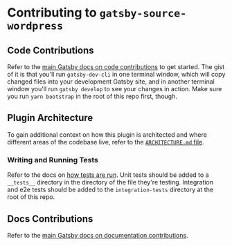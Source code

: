# Contributing to `gatsby-source-wordpress`

## Code Contributions

Refer to the [main Gatsby docs on code contributions](https://www.gatsbyjs.com/contributing/setting-up-your-local-dev-environment/) to get started. The gist of it is that you'll run `gatsby-dev-cli` in one terminal window, which will copy changed files into your development Gatsby site, and in another terminal window you'll run `gatsby develop` to see your changes in action. Make sure you run `yarn bootstrap` in the root of this repo first, though.

## Plugin Architecture

To gain additional context on how this plugin is architected and where different areas of the codebase live, refer to the [`ARCHITECTURE.md` file](https://github.com/gatsbyjs/gatsby/blob/master/packages/gatsby-source-wordpress/ARCHITECTURE.md).

### Writing and Running Tests

Refer to the docs on [how tests are run](./tests.md). Unit tests should be added to a `__tests__` directory in the directory of the file they're testing. Integration and e2e tests should be added to the `integration-tests` directory at the root of this repo.

## Docs Contributions

Refer to the [main Gatsby docs on documentation contributions](https://www.gatsbyjs.com/contributing/docs-contributions/).
